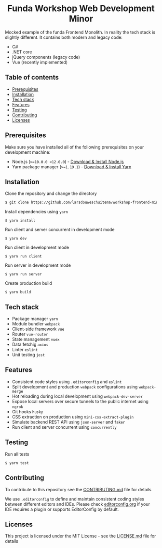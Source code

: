 <div align="center">
  <h1>Funda Workshop Web Development Minor</h1>
</div>

Mocked example of the funda Frontend Monolith. In reality the tech stack is slightly different. It contains both modern and legacy code:
- C#
- .NET core
- jQuery components (legacy code)
- Vue (recently implemented)

## Table of contents

- [Prerequisites](#prerequisites)
- [Installation](#installation)
- [Tech stack](#tech-stack)
- [Features](#features)
- [Testing](#testing)
- [Contributing](#contributing)
- [Licenses](#licenses)

## Prerequisites

Make sure you have installed all of the following prerequisites on your development machine:

- Node.js (`>=10.0.0 <12.0.0`) - [Download & Install Node.js](https://nodejs.org/en/download/)
- Yarn package manager (`>=1.19.1`) - [Download & Install Yarn](https://yarnpkg.com/en/docs/install#mac-stable)

## Installation

Clone the repository and change the directory

```bash
$ git clone https://github.com/larsdouweschuitema/workshop-frontend-minor.git && cd workshop-frontend-minor
```

Install dependencies using `yarn`
```
$ yarn install
```

Run client and server concurrent in development mode

```
$ yarn dev
```

Run client in development mode

```
$ yarn run client
```

Run server in development mode

```
$ yarn run server
```

Create production build

```
$ yarn build
```

## Tech stack

- Package manager `yarn`
- Module bundler `webpack`
- Client-side framework `vue`
- Router `vue-router`
- State management `vuex`
- Data fetchig `axios`
- Linter `eslint`
- Unit testing `jest`

## Features

- Consistent code styles using `.editorconfig` and `eslint`
- Split development and production `webpack` configurations using `webpack-merge`
- Hot reloading during local development using `webpack-dev-server`
- Expose local servers over secure tunnels to the public internet using `ngrok`
- Git hooks `husky`
- CSS extraction on production using `mini-css-extract-plugin`
- Simulate backend REST API using `json-server` and `faker`
- Run client and server concurrent using `concurrently`

## Testing

Run all tests

```
$ yarn test
```

## Contributing

To contribute to this repository see the [CONTRIBUTING.md](CONTRIBUTING.md) file for details

We use `.editorconfig` to define and maintain consistent coding styles between different editors and IDEs.
Please check [editorconfig.org](https://www.editorconfig.org) if your IDE requires a plugin or supports EditorConfig by default.

## Licenses

This project is licensed under the MIT License - see the [LICENSE.md](LICENSE.md) file for details
